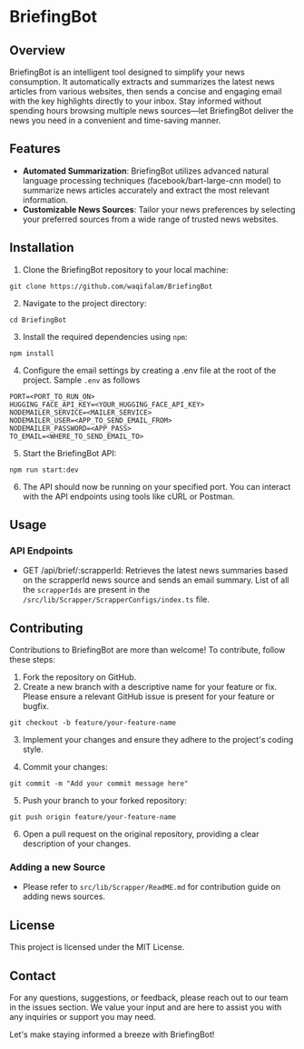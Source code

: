 # BriefingBot
## Overview
BriefingBot is an intelligent tool designed to simplify your news consumption. It automatically extracts and summarizes the latest news articles from various websites, then sends a concise and engaging email with the key highlights directly to your inbox. Stay informed without spending hours browsing multiple news sources—let BriefingBot deliver the news you need in a convenient and time-saving manner.

## Features
- **Automated Summarization**: BriefingBot utilizes advanced natural language processing techniques (facebook/bart-large-cnn model) to summarize news articles accurately and extract the most relevant information.
- **Customizable News Sources**: Tailor your news preferences by selecting your preferred sources from a wide range of trusted news websites.

## Installation
1. Clone the BriefingBot repository to your local machine:
```
git clone https://github.com/waqifalam/BriefingBot
```

2. Navigate to the project directory:
```
cd BriefingBot
```

3. Install the required dependencies using `npm`:
```
npm install
```

4. Configure the email settings by creating a .env file at the root of the project. Sample `.env` as follows
```
PORT=<PORT_TO_RUN_ON>
HUGGING_FACE_API_KEY=<YOUR_HUGGING_FACE_API_KEY>
NODEMAILER_SERVICE=<MAILER_SERVICE>
NODEMAILER_USER=<APP_TO_SEND_EMAIL_FROM>
NODEMAILER_PASSWORD=<APP_PASS>
TO_EMAIL=<WHERE_TO_SEND_EMAIL_TO>
```

5. Start the BriefingBot API:
```
npm run start:dev
```

6. The API should now be running on your specified port. You can interact with the API endpoints using tools like cURL or Postman. 

## Usage
### API Endpoints
- GET /api/brief/:scrapperId: Retrieves the latest news summaries based on the scrapperId news source and sends an email summary. List of all the `scrapperIds` are present in the `/src/lib/Scrapper/ScrapperConfigs/index.ts` file.

## Contributing
Contributions to BriefingBot are more than welcome! To contribute, follow these steps:

1. Fork the repository on GitHub.
2. Create a new branch with a descriptive name for your feature or fix. Please ensure a relevant GitHub issue is present for your feature or bugfix.
```
git checkout -b feature/your-feature-name
```

3. Implement your changes and ensure they adhere to the project's coding style.

4. Commit your changes:
```
git commit -m "Add your commit message here"
```

5. Push your branch to your forked repository:
```
git push origin feature/your-feature-name
```

6. Open a pull request on the original repository, providing a clear description of your changes.

### Adding a new Source
- Please refer to `src/lib/Scrapper/ReadME.md` for contribution guide on adding news sources.

## License
This project is licensed under the MIT License.

## Contact
For any questions, suggestions, or feedback, please reach out to our team in the issues section. We value your input and are here to assist you with any inquiries or support you may need.

Let's make staying informed a breeze with BriefingBot!
